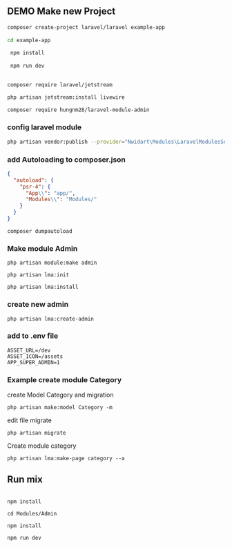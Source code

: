 ## DEMO Make new Project

```sh
composer create-project laravel/laravel example-app
 
cd example-app
 
 npm install
 
 npm run dev
 
```
```sh
composer require laravel/jetstream

php artisan jetstream:install livewire

````

```sh
composer require hungnm28/laravel-module-admin
```
### config laravel module
```sh
php artisan vendor:publish --provider="Nwidart\Modules\LaravelModulesServiceProvider"
```
### add Autoloading to composer.json

```json
{
  "autoload": {
    "psr-4": {
      "App\\": "app/",
      "Modules\\": "Modules/"
    }
  }
}
```
```shell
composer dumpautoload
```
### Make module Admin

```shell
php artisan module:make admin

php artisan lma:init

php artisan lma:install

```

### create new admin

```shell
php artisan lma:create-admin
```

### add to .env file

```dotenv
ASSET_URL=/dev
ASSET_ICON=/assets
APP_SUPER_ADMIN=1
```

### Example create module Category

create Model Category and migration 
```shell
php artisan make:model Category -m 

```
edit file migrate 

```shell
php artisan migrate
```


Create module category
```shell
php artisan lma:make-page category --a
```

## Run mix 

```shell

npm install

cd Modules/Admin

npm install

npm run dev
```
